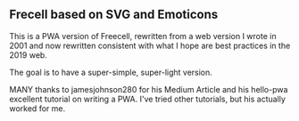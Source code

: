 ## Frecell based on SVG and Emoticons

This is a PWA version of Freecell, rewritten from a web version I wrote in 2001 and now rewritten consistent with what I hope are best practices in the 2019 web. 

The goal is to have a super-simple, super-light version.

MANY thanks to jamesjohnson280 for his Medium Article and his hello-pwa excellent tutorial on writing a PWA. I've tried other tutorials, but his actually worked for me.
